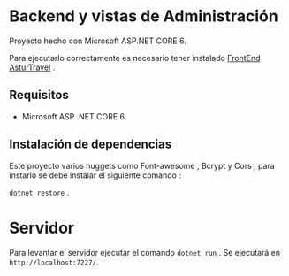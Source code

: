 # Backend y vistas de Administración
Proyecto hecho con Microsoft ASP.NET CORE 6.

Para ejecutarlo correctamente es necesario tener instalado [FrontEnd AsturTravel](https://github.com/95yoel/frontProyecto/) .

## Requisitos 
- Microsoft ASP .NET CORE 6.


## Instalación de dependencias 
Este proyecto varios nuggets como Font-awesome , Bcrypt y Cors , para instarlo se debe instalar el siguiente comando :

`dotnet restore` .

# Servidor 

Para levantar el servidor ejecutar el comando `dotnet run` . Se ejecutará en `http://localhost:7227/`.
